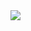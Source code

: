 <picture>
<source 
  srcset="https://github-readme-stats.vercel.app/api?username=larinspub&show_icons=true&theme=dark"
  media="(prefers-color-scheme: dark)"
/>
<source
  srcset="https://github-readme-stats.vercel.app/api?username=larinspub&show_icons=true"
  media="(prefers-color-scheme: light), (prefers-color-scheme: no-preference)"
/>
<img src="https://github-readme-stats.vercel.app/api?username=larinspub&show_icons=true" />
</picture>
